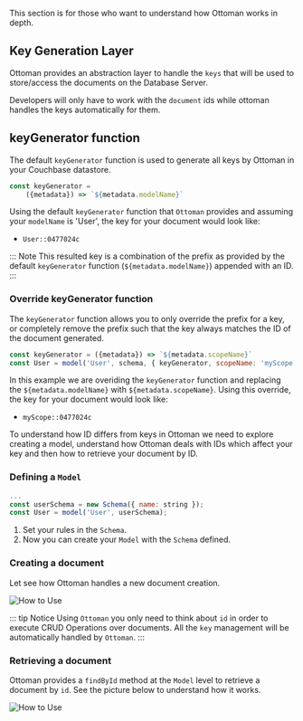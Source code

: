 This section is for those who want to understand how Ottoman works in depth.

## Key Generation Layer

Ottoman provides an abstraction layer to handle the `keys` that will be used to store/access the documents on the Database Server.

Developers will only have to work with the `document` ids while ottoman handles the keys automatically for them.

## keyGenerator function

The default `keyGenerator` function is used to generate all keys by Ottoman in your Couchbase datastore.

```javascript
const keyGenerator =
    ({metadata}) => `${metadata.modelName}`
```

Using the default `keyGenerator` function that `Ottoman` provides and assuming your `modelName` is 'User', the key for your document would look like:

- `User::0477024c`

::: Note
This resulted key is a combination of the prefix as provided by the default  `keyGenerator` function (`${metadata.modelName}`) appended with an ID.
:::

### Override keyGenerator function

The `keyGenerator` function allows you to only override the prefix for a key, or completely remove the prefix such that the key always matches the ID of the document generated.

```javascript
const keyGenerator = ({metadata}) => `${metadata.scopeName}`
const User = model('User', schema, { keyGenerator, scopeName: 'myScope' })
```

In this example we are overiding the `keyGenerator` function and replacing the `${metadata.modelName}` with `${metadata.scopeName}`. Using this override, the key for your document would look like:

- `myScope::0477024c`

To understand how ID differs from keys in Ottoman we need to explore creating a model, understand how Ottoman deals with IDs which affect your key and then how to retrieve your document by ID.

### Defining a `Model`

```javascript
...
const userSchema = new Schema({ name: string });
const User = model('User', userSchema);
```

1. Set your rules in the `Schema`.
2. Now you can create your `Model` with the `Schema` defined.

### Creating a document

Let see how Ottoman handles a new document creation.

![How to Use](./create.jpg)

::: tip Notice
Using `Ottoman` you only need to think about `id` in order to execute CRUD Operations over documents.
All the `key` management will be automatically handled by `Ottoman`.
:::

### Retrieving a document

Ottoman provides a `findById` method at the `Model` level to retrieve a document by `id`. See the picture below to understand how it works.

![How to Use](./findById.jpg)

